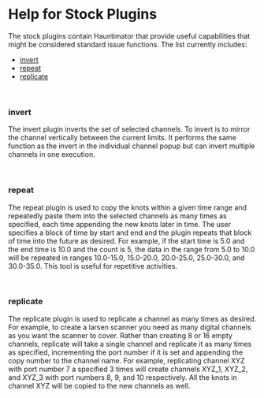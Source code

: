 <!-- john Fri Jun 27 07:35:16 PDT 2024 -->
<!-- This software is made available for use under the GNU General Public License (GPL). -->
<!-- A copy of this license is available within the repository for this software and is -->
<!-- included herein by reference. -->


<a name="top">
&nbsp;
</a>

# Help for Stock Plugins

The stock plugins contain Hauntimator that provide useful capabilities that might
be considered standard issue functions.  The list currently includes:

+ [invert](#invert)
+ [repeat](#repeat)
+ [replicate](#replicate)

<a name="invert">
&nbsp;
</a>

### invert

The invert plugin inverts the set of selected channels.  To invert is to mirror
the channel vertically between the current limits.  It performs the same function
as the invert in the individual channel popup but can invert multiple channels in
one execution.

<a name="repeat">
&nbsp;
</a>

### repeat

The repeat plugin is used to copy the knots within a given time range and repeatedly
paste them into the selected channels as many times as specified, each time appending
the new knots later in time.  The user specifies a block of time by start and end
and the plugin repeats that block of time into the future as desired.  For example,
if the start time is 5.0 and the end time is 10.0 and the count is 5, the data in the
range from 5.0 to 10.0 will be repeated in ranges 10.0-15.0, 15.0-20.0, 20.0-25.0,
25.0-30.0, and 30.0-35.0.  This tool is useful for repetitive activities.

<a name="replicate">
&nbsp;
</a>

### replicate

The replicate plugin is used to replicate a channel as many times as desired.  For
example, to create a larsen scanner you need as many digital channels as you want
the scanner to cover.  Rather than creating 8 or 16 empty channels, replicate will
take a single channel and replicate it as many times as specified, incrementing the
port number if it is set and appending the copy number to the channel name.  For
example, replicating channel XYZ with port number 7 a specified 3 times will create
channels XYZ_1, XYZ_2, and XYZ_3 with port numbers 8, 9, and 10 respectively.  All
the knots in channel XYZ will be copied to the new channels as well.

